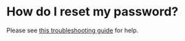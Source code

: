 # How do I reset my password?

Please see [this troubleshooting guide][cant-log-in] for help.

[cant-log-in]: ../../troubleshooting-guide/cant-log-in.html
